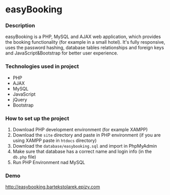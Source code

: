 # easyBooking

### Description
easyBooking is a PHP, MySQL and AJAX web application, which provides the booking functionality (for example in a small hotel). It's fully responsive, uses the password hashing, database tables relationships and foreign keys and JavaScript&Bootstrap for better user experience.

### Technologies used in project
- PHP
- AJAX
- MySQL
- JavaScript
- jQuery
- Bootstrap

### How to set up the project
1. Download PHP development environment (for example XAMPP)
2. Download the ``` site ``` directory and paste in PHP environment (if you are using XAMPP paste in ``` htdocs ``` directory)
3. Download the ``` database/easybooking.sql ``` and import in PhpMyAdmin
4. Make sure that database has a correct name and login info (in the ``` db.php ``` file)
5. Run PHP Environment nad MySQL

### Demo
http://easybooking.bartekstolarek.epizy.com
